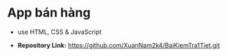 # App bán hàng 
 + use HTML, CSS & JavaScript

 + **Repository Link:** https://github.com/XuanNam2k4/BaiKiemTra1Tiet.git